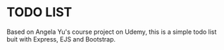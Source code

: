 # TODO LIST

Based on Angela Yu's course project on Udemy, this is a simple todo list buit with Express, EJS and Bootstrap.
